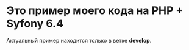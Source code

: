 # Это пример моего кода на PHP + Syfony 6.4

Актуальный пример находится только в ветке **develop**.
